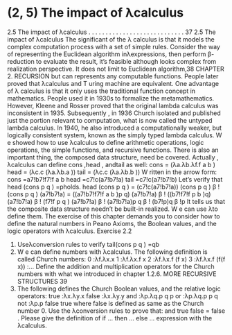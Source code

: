 # (2, 5) The impact of λcalculus

2.5 The impact of λcalculus . . . . . . . . . . . . . . . . . . . . . . . . . . . . 37
2.5 The impact of λcalculus
The significant of the λ calculus is that it models the complex computation process
with a set of simple rules. Consider the way of representing the Euclidean algorithm
inλexpressions, then perform β-reduction to evaluate the result, it’s feasible although
looks complex from realization perspective. It does not limit to Euclidean algorithm,38 CHAPTER 2. RECURSION
but can represents any computable functions. People later proved that λcalculus and
T uring machine are equivalent. One advantage of λ calculus is that it only uses the
traditional function concept in mathematics. People used it in 1930s to formalize the
metamathematics. However, Kleene and Rosser proved that the original lambda calculus
was inconsistent in 1935. Subsequently , in 1936 Church isolated and published just the
portion relevant to computation, what is now called the untyped lambda calculus. In 1940,
he also introduced a computationally weaker, but logically consistent system, known as
the simply typed lambda calculus.
W e showed how to use λcalculus to define arithmetic operations, logic operations, the
simple functions, and recursive functions. There is also an important thing, the composed
data structure, need be covered. Actually , λcalculus can define cons ,head , andtail as
well:
cons = (λa.λb.λf.f a b )
head = (λc.c (λa.λb.a ))
tail = (λc.c (λa.λb.b ))
W ritten in the arrow form:
cons =a7!b7!f7!f a b
head =c7!c(a7!b7!a)
tail =c7!c(a7!b7!b)
Let’s verify that head (cons p q ) =pholds.
head (cons p q ) = (c7!c(a7!b7!a)) (cons p q )
β  ! (cons p q ) (a7!b7!a)
= ((a7!b7!f7!f a b )p q) (a7!b7!a)
β  ! ((b7!f7!f p b )q) (a7!b7!a)
β  ! (f7!f p q ) (a7!b7!a)
β  ! (a7!b7!a)p q
β  ! (b7!p)q
β  !p
It tells us that the composite data structure needn’t be built-in realized. W e can use
λto define them. The exercise of this chapter demands you to consider how to define
the natural numbers in Peano Axioms, the Boolean values, and the logic operators with
λcalculus.
Exercise 2.2
1. Useλconversion rules to verify tail(cons p q ) =qb
2. W e can define numbers with λcalculus. The following definition is called Church
numbers:
0 :λf.λx.x
1 :λf.λx.f x
2 :λf.λx.f (f x)
3 :λf.λx.f (f(f x))
:...
Define the addition and multiplication operators for the Church numbers with
what we introduced in chapter 1.2.6. MORE RECURSIVE STRUCTURES 39
3. The following defines the Church Boolean values, and the relative logic operators:
true :λx.λy.x
false :λx.λy.y
and :λp.λq.p q p
or :λp.λq.p p q
not :λp.p false true
where false is defined as same as the Church number 0. Use the λconversion rules
to prove that: and true false = false . Please give the definition of if ... then ...
else ... expression with the λcalculus.

